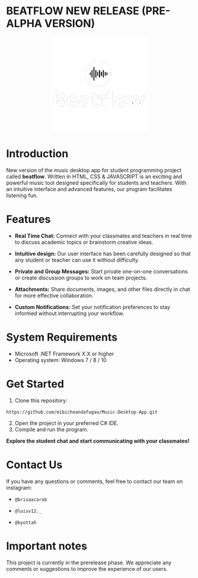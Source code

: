 # BEATFLOW NEW RELEASE (PRE-ALPHA VERSION)

<p align="center">
  <img alt="Files Logo" src="./Assets/Icons/Beatflow-256.png" width="256" />
</p>

# Introduction
New version of the music desktop app for student programming project called **beatflow**.
Written in HTML, CSS & JAVASCRIPT is an exciting and powerful music tool designed specifically for students and teachers. With an intuitive interface and advanced features, our program facilitates listening fun.

# Features

* **Real Time Chat:** Connect with your classmates and teachers in real time to discuss academic topics or brainstorm creative ideas.

* **Intuitive design:** Our user interface has been carefully designed so that any student or teacher can use it without difficulty.

* **Private and Group Messages:** Start private one-on-one conversations or create discussion groups to work on team projects.

* **Attachments:** Share documents, images, and other files directly in chat for more effective collaboration.

* **Custom Notifications:** Set your notification preferences to stay informed without interrupting your workflow.

# System Requirements

* Microsoft .NET Framework X.X or higher
* Operating system: Windows 7 / 8 / 10

# Get Started

1. Clone this repository: 

```
https://github.com/mibichoandafugao/Music-Desktop-App.git
```

2. Open the project in your preferred C# IDE.
3. Compile and run the program.

**Explore the student chat and start communicating with your classmates!**

# Contact Us

If you have any questions or comments, feel free to contact our team on instagram:

* `@brisaacarob`

* `@luisv12._`

* `@kyottah`

# Important notes

This project is currently in the prerelease phase. We appreciate any comments or suggestions to improve the experience of our users.

